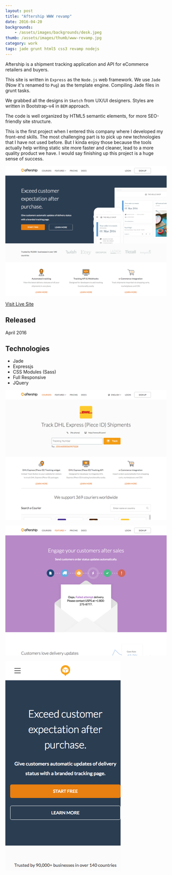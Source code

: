 ```yaml
---
layout: post
title: "Aftership WWW revamp"
date: 2016-04-20
backgrounds:
    - /assets/images/backgrounds/desk.jpeg
thumb: /assets/images/thumb/www-revamp.jpg
category: work
tags: jade grunt html5 css3 revamp nodejs
---
```


Aftership is a shipment tracking application and API for eCommerce retailers and buyers.

This site is written in `Express` as the `Node.js` web framework. We use `Jade` (Now it's renamed to `Pug`) as the template engine. Compiling Jade files in grunt tasks.

We grabbed all the designs in `Sketch` from UX/UI designers. Styles are written in Bootstrap-v4 in `BEM` approach.

The code is well organized by HTML5 semantic elements, for more SEO-friendly site structure.

This is the first project when I entered this company where I developed my front-end skills. The most challenging part is to pick up new technologies that I have not used before. But I kinda enjoy those because the tools actually help writing static site more faster and cleaner, lead to a more quality product we have. I would say finishing up this project is a huge sense of success.

![www revamp](/assets/images/blog/www-revamp.png)

[Visit Live Site](http://www.aftership.com)

## Released
April 2016

## Technologies
- Jade
- Expressjs
- CSS Modules (Sass)
- Full Responsive
- JQuery

![www revamp](/assets/images/blog/www-courier-page.png)

![www revamp](/assets/images/blog/www-feature-page.png)

![www revamp](/assets/images/blog/www-mobile.png)
